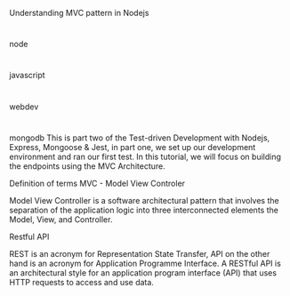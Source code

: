 Understanding MVC pattern in Nodejs
#
node
#
javascript
#
webdev
#
mongodb
This is part two of the Test-driven Development with Nodejs, Express, Mongoose & Jest, in part one, we set up our development environment and ran our first test. In this tutorial, we will focus on building the endpoints using the MVC Architecture.

Definition of terms
MVC - Model View Controler

Model View Controller is a software architectural pattern that involves the separation of the application logic into three interconnected elements the Model, View, and Controller.

Restful API

REST is an acronym for Representation State Transfer, API on the other hand is an acronym for Application Programme Interface. A RESTful API is an architectural style for an application program interface (API) that uses HTTP requests to access and use data.
